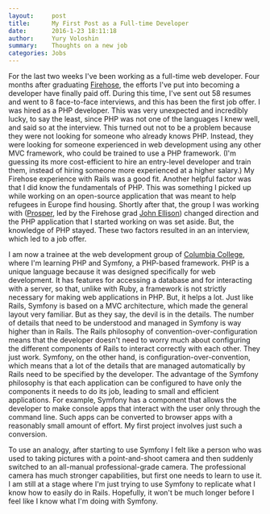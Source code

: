 ```yaml
---
layout:     post
title:      My First Post as a Full-time Developer
date:       2016-1-23 18:11:18
author:     Yury Voloshin
summary:    Thoughts on a new job
categories: Jobs
---
```


For the last two weeks I've been working as a full-time web developer. Four months after graduating [Firehose](http://www.thefirehoseproject.com), the efforts I've put into becoming a developer have finally paid off. During this time, I've sent out 58 resumes and went to 8 face-to-face interviews, and this has been the first job offer. I was hired as a PHP developer. This was very unexpected and incredibly lucky, to say the least, since PHP was not one of the languages I knew well, and said so at the interview. This turned out not to be a problem because they were not looking for someone who already knows PHP. Instead, they were looking for someone experienced in web development using any other MVC framework, who could be trained to use a PHP framework. (I'm guessing its more cost-efficient to hire an entry-level developer and train them, instead of hiring someone more experienced at a higher salary.) My Firehose experience with Rails was a good fit. Another helpful factor was that I did know the fundamentals of PHP. This was something I picked up while working on an open-source application that was meant to help refugees in Europe find housing. Shortly after that, the group I was working with ([Prosper](http://prosper.community), led by the Firehose grad [John Ellison](https://uk.linkedin.com/in/jbellison)) changed direction and the PHP application that I started working on was set aside. But, the knowledge of PHP stayed. These two factors resulted in an an interview, which led to a job offer.

I am now a trainee at the web development group of [Columbia College](https://www.college.columbia.edu), where I'm learning PHP and Symfony, a PHP-based framework. PHP is a unique language because it was designed specifically for web development. It has features for accessing a database and for interacting with a server, so that, unlike with Ruby, a framework is not strictly necessary for making web applications in PHP. But, it helps a lot. Just like Rails, Symfony is based on a MVC architecture, which made the general layout very familiar. But as they say, the devil is in the details. The number of details that need to be understood and managed in Symfony is way higher than in Rails. The Rails philosophy of convention-over-configuration means that the developer doesn't need to worry much about configuring the different components of Rails to interact correctly with each other. They just work. Symfony, on the other hand, is configuration-over-convention, which means that a lot of the details that are managed automatically by Rails need to be specified by the developer. The advantage of the Symfony philosophy is that each application can be configured to have only the components it needs to do its job, leading to small and efficient applications. For example, Symfony has a component that allows the developer to make console apps that interact with the user only through the command line. Such apps can be converted to browser apps with a reasonably small amount of effort. My first project involves just such a conversion. 
 
To use an analogy, after starting to use Symfony I felt like a person who was used to taking pictures with a point-and-shoot camera and then suddenly switched to an all-manual professional-grade camera. The professional camera has much stronger capabilities, but first one needs to learn to use it. I am still at a stage where I'm just trying to use Symfony to replicate what I know how to easily do in Rails. Hopefully, it won't be much longer before I feel like I know what I'm doing with Symfony.
